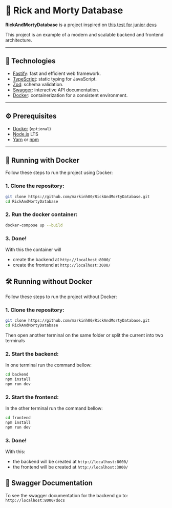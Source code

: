 # 🥼 Rick and Morty Database

**RickAndMortyDatabase** is a project inspired on [this test for junior devs](https://github.com/RogaLabs/teste-desenvolvedor-junior)

This project is an example of a modern and scalable backend and frontend architecture.

---

## 🚀 Technologies

- [Fastify](https://www.fastify.io/): fast and efficient web framework.
- [TypeScript](https://www.typescriptlang.org/): static typing for JavaScript.
- [Zod](https://zod.dev/): schema validation.
- [Swagger](https://swagger.io/): interactive API documentation.
- [Docker](https://www.docker.com/): containerization for a consistent environment.

---

## ⚙️ Prerequisites

- [Docker](https://www.docker.com/get-started) (`optional`)
- [Node.js](https://nodejs.org/) LTS
- [Yarn](https://yarnpkg.com/) or [npm](https://www.npmjs.com/)

---

## 🐳 Running with Docker

Follow these steps to run the project using Docker:

### 1. Clone the repository:

```bash
git clone https://github.com/markinh00/RickAndMortyDatabase.git
cd RickAndMortyDatabase
```

### 2. Run the docker container:

```bash
docker-compose up --build
```

### 3. Done!

With this the container will

- create the backend at `http://localhost:8000/`
- create the frontend at `http://localhost:3000/`

## 🛠️ Running without Docker

Follow these steps to run the project without Docker:

### 1. Clone the repository:

```bash
git clone https://github.com/markinh00/RickAndMortyDatabase.git
cd RickAndMortyDatabase
```

Then open another terminal on the same folder or split the current into two terminals

### 2. Start the backend:

In one terminal run the command bellow:

```bash
cd backend
npm install
npm run dev
```

### 2. Start the frontend:

In the other terminal run the command bellow:

```bash
cd frontend
npm install
npm run dev
```

### 3. Done!

With this:

- the backend will be created at `http://localhost:8000/`
- the frontend will be created at `http://localhost:3000/`

## 📄 Swagger Documentation

To see the swagger documentation for the backend go to: `http://localhost:8000/docs`
